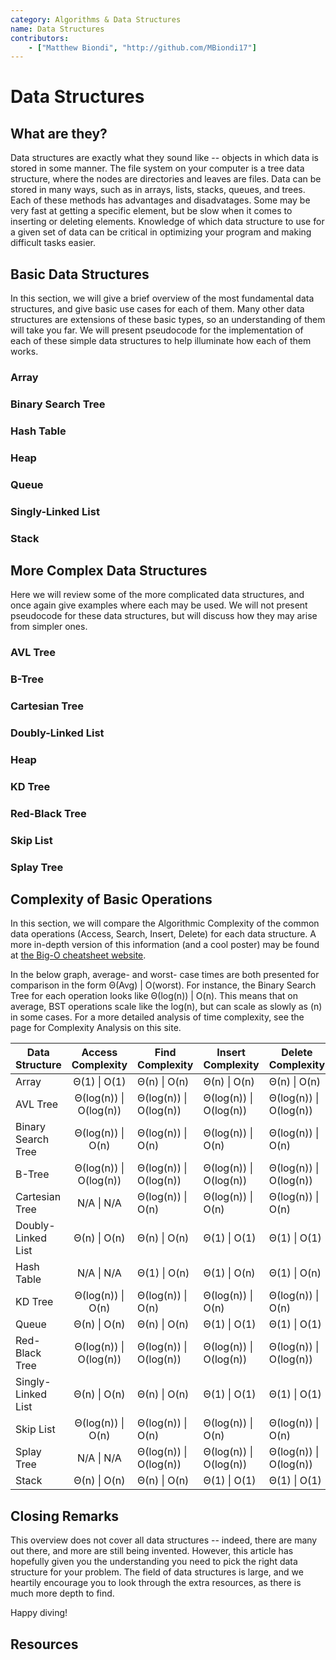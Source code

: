 ```yaml
---
category: Algorithms & Data Structures
name: Data Structures
contributors:
    - ["Matthew Biondi", "http://github.com/MBiondi17"]
---
```


# Data Structures

## What are they?

Data structures are exactly what they sound like -- objects in which data is
stored in some manner. The file system on your computer is a tree data
structure, where the nodes are directories and leaves are files. Data can be
stored in many ways, such as in arrays, lists, stacks, queues, and trees. 
Each of these methods has advantages and disadvatages. Some may be very fast at
getting a specific element, but be slow when it comes to inserting or deleting
elements. Knowledge of which data structure to use for a given set of data can
be critical in optimizing your program and making difficult tasks easier. 

## Basic Data Structures

In this section, we will give a brief overview of the most fundamental data 
structures, and give basic use cases for each of them. Many other data 
structures are extensions of these basic types, so an understanding of them
will take you far. We will present pseudocode for the implementation of each
of these simple data structures to help illuminate how each of them works.

### Array
### Binary Search Tree
### Hash Table
### Heap
### Queue
### Singly-Linked List
### Stack

## More Complex Data Structures

Here we will review some of the more complicated data structures, and once 
again give examples where each may be used. We will not present pseudocode for
these data structures, but will discuss how they may arise from simpler ones.

### AVL Tree
### B-Tree
### Cartesian Tree
### Doubly-Linked List
### Heap
### KD Tree
### Red-Black Tree
### Skip List
### Splay Tree


## Complexity of Basic Operations

In this section, we will compare the Algorithmic Complexity of the common data
operations (Access, Search, Insert, Delete) for each data structure. A more 
in-depth version of this information (and a cool poster) may be found at
[the Big-O cheatsheet website](http://bigocheatsheet.com/). 

In the below graph, average- and worst- case times are both presented for 
comparison in the form Θ(Avg) | O(worst). For instance, the Binary Search
Tree for each operation looks like Θ(log(n)) | O(n). This means that on 
average, BST operations scale like the log(n), but can scale as slowly as (n)
in some cases. For a more detailed analysis of time complexity, see the page
for Complexity Analysis on this site. 

| Data Structure     |   Access Complexity    | Find Complexity        | Insert Complexity      | Delete Complexity      |
|--------------------|:----------------------:|------------------------|------------------------|------------------------|
| Array              |      Θ(1) \| O(1)      |      Θ(n) \| O(n)      |      Θ(n) \| O(n)      |      Θ(n) \| O(n)      |
| AVL Tree           | Θ(log(n)) \| O(log(n)) | Θ(log(n)) \| O(log(n)) | Θ(log(n)) \| O(log(n)) | Θ(log(n)) \| O(log(n)) |
| Binary Search Tree |    Θ(log(n)) \| O(n)   |    Θ(log(n)) \| O(n)   |    Θ(log(n)) \| O(n)   |    Θ(log(n)) \| O(n)   |
| B-Tree             | Θ(log(n)) \| O(log(n)) | Θ(log(n)) \| O(log(n)) | Θ(log(n)) \| O(log(n)) | Θ(log(n)) \| O(log(n)) |
| Cartesian Tree     |       N/A \| N/A       |    Θ(log(n)) \| O(n)   |    Θ(log(n)) \| O(n)   |    Θ(log(n)) \| O(n)   |
| Doubly-Linked List |      Θ(n) \| O(n)      |      Θ(n) \| O(n)      |      Θ(1) \| O(1)      |      Θ(1) \| O(1)      |
| Hash Table         |       N/A \| N/A       |      Θ(1) \| O(n)      |      Θ(1) \| O(n)      |      Θ(1) \| O(n)      |
| KD Tree            |    Θ(log(n)) \| O(n)   |    Θ(log(n)) \| O(n)   |    Θ(log(n)) \| O(n)   |    Θ(log(n)) \| O(n)   |
| Queue              |      Θ(n) \| O(n)      |      Θ(n) \| O(n)      |      Θ(1) \| O(1)      |      Θ(1) \| O(1)      |
| Red-Black Tree     | Θ(log(n)) \| O(log(n)) | Θ(log(n)) \| O(log(n)) | Θ(log(n)) \| O(log(n)) | Θ(log(n)) \| O(log(n)) |
| Singly-Linked List |      Θ(n) \| O(n)      |      Θ(n) \| O(n)      |      Θ(1) \| O(1)      |      Θ(1) \| O(1)      |
| Skip List          |    Θ(log(n)) \| O(n)   |    Θ(log(n)) \| O(n)   |    Θ(log(n)) \| O(n)   |    Θ(log(n)) \| O(n)   |
| Splay Tree         |       N/A \| N/A       | Θ(log(n)) \| O(log(n)) | Θ(log(n)) \| O(log(n)) | Θ(log(n)) \| O(log(n)) |
| Stack              |      Θ(n) \| O(n)      |      Θ(n) \| O(n)      |      Θ(1) \| O(1)      |      Θ(1) \| O(1)      |


## Closing Remarks

This overview does not cover all data structures -- indeed, there are many out
there, and more are still being invented. However, this article has hopefully
given you the understanding you need to pick the right data structure for your
problem. The field of data structures is large, and we heartily encourage you
to look through the extra resources, as there is much more depth to find. 

Happy diving!

## Resources

<!---
## Types of Asymptotic Notation

In the first section of this doc we described how an Asymptotic Notation 
identifies the behavior of an algorithm as the input size changes. Let us 
imagine an algorithm as a function f, n as the input size, and f(n) being 
the running time. So for a given algorithm f, with input size n you get 
some resultant run time f(n). This results in a graph where the Y axis is the 
runtime, X axis is the input size, and plot points are the resultants of the 
amount of time for a given input size.

You can label a function, or algorithm, with an Asymptotic Notation in many 
different ways. Some examples are, you can describe an algorithm by its best 
case, worse case, or equivalent case. The most common is to analyze an 
algorithm by its worst case. You typically don't evaluate by best case because 
those conditions aren't what you're planning for. A very good example of this 
is sorting algorithms; specifically, adding elements to a tree structure. Best 
case for most algorithms could be as low as a single operation. However, in 
most cases, the element you're adding will need to be sorted appropriately 
through the tree, which could mean examining an entire branch. This is the 
worst case, and this is what we plan for.

### Types of functions, limits, and simplification

```
Logarithmic Function - log n
Linear Function - an + b
Quadratic Function - an^2 + bn + c
Polynomial Function - an^z + . . . + an^2 + a*n^1 + a*n^0, where z is some 
constant
Exponential Function - a^n, where a is some constant
```

These are some basic function growth classifications used in various 
notations. The list starts at the slowest growing function (logarithmic, 
fastest execution time) and goes on to the fastest growing (exponential, 
slowest execution time). Notice that as 'n', or the input, increases in each 
of those functions, the result clearly increases much quicker in quadratic, 
polynomial, and exponential, compared to logarithmic and linear.

One extremely important note is that for the notations about to be discussed 
you should do your best to use simplest terms. This means to disregard 
constants, and lower order terms, because as the input size (or n in our f(n) 
example) increases to infinity (mathematical limits), the lower order terms 
and constants are of little to no importance. That being said, if you have 
constants that are 2^9001, or some other ridiculous, unimaginable amount, 
realize that simplifying will skew your notation accuracy.

Since we want simplest form, lets modify our table a bit...

```
Logarithmic - log n
Linear - n
Quadratic - n^2
Polynomial - n^z, where z is some constant
Exponential - a^n, where a is some constant
```

### Big-O
Big-O, commonly written as **O**, is an Asymptotic Notation for the worst 
case, or ceiling of growth for a given function. It provides us with an 
_**asymptotic upper bound**_ for the growth rate of runtime of an algorithm.
Say `f(n)` is your algorithm runtime, and `g(n)` is an arbitrary time 
complexity you are trying to relate to your algorithm. `f(n)` is O(g(n)), if 
for some real constants c (c > 0) and n<sub>0</sub>, `f(n)` <= `c g(n)` for every input size 
n (n > n<sub>0</sub>).

*Example 1*

```
f(n) = 3log n + 100
g(n) = log n
```

Is `f(n)` O(g(n))?
Is `3 log n + 100` O(log n)?
Let's look to the definition of Big-O.

```
3log n + 100 <= c * log n
```

Is there some pair of constants c, n<sub>0</sub> that satisfies this for all n > <sub>0</sub>?

```
3log n + 100 <= 150 * log n, n > 2 (undefined at n = 1)
```

Yes! The definition of Big-O has been met therefore `f(n)` is O(g(n)).

*Example 2*

```
f(n) = 3*n^2
g(n) = n
```

Is `f(n)` O(g(n))?
Is `3 * n^2` O(n)?
Let's look at the definition of Big-O.

```
3 * n^2 <= c * n
```

Is there some pair of constants c, n<sub>0</sub> that satisfies this for all n > <sub>0</sub>?
No, there isn't. `f(n)` is NOT O(g(n)).

### Big-Omega
Big-Omega, commonly written as **Ω**, is an Asymptotic Notation for the best 
case, or a floor growth rate for a given function. It provides us with an 
_**asymptotic lower bound**_ for the growth rate of runtime of an algorithm.

`f(n)` is Ω(g(n)), if for some real constants c (c > 0) and n<sub>0</sub> (n<sub>0</sub> > 0), `f(n)` is >= `c g(n)` 
for every input size n (n > n<sub>0</sub>).

### Note

The asymptotic growth rates provided by big-O and big-omega notation may or 
may not be asymptotically tight. Thus we use small-o and small-omega notation 
to denote bounds that are not asymptotically tight. 

### Small-o
Small-o, commonly written as **o**, is an Asymptotic Notation to denote the 
upper bound (that is not asymptotically tight) on the growth rate of runtime 
of an algorithm.

`f(n)` is o(g(n)), if for all real constants c (c > 0) and n<sub>0</sub> (n<sub>0</sub> > 0), `f(n)` is < `c g(n)` 
for every input size n (n > n<sub>0</sub>).

The definitions of O-notation and o-notation are similar. The main difference 
is that in f(n) = O(g(n)), the bound f(n) <= g(n) holds for _**some**_ 
constant c > 0, but in f(n) = o(g(n)), the bound f(n) < c g(n) holds for 
_**all**_ constants c > 0.

### Small-omega
Small-omega, commonly written as **ω**, is an Asymptotic Notation to denote 
the lower bound (that is not asymptotically tight) on the growth rate of 
runtime of an algorithm.

`f(n)` is ω(g(n)), if for all real constants c (c > 0) and n<sub>0</sub> (n<sub>0</sub> > 0), `f(n)` is > `c g(n)` 
for every input size n (n > n<sub>0</sub>).

The definitions of Ω-notation and ω-notation are similar. The main difference 
is that in f(n) = Ω(g(n)), the bound f(n) >= g(n) holds for _**some**_ 
constant c > 0, but in f(n) = ω(g(n)), the bound f(n) > c g(n) holds for 
_**all**_ constants c > 0.

### Theta
Theta, commonly written as **Θ**, is an Asymptotic Notation to denote the 
_**asymptotically tight bound**_ on the growth rate of runtime of an algorithm. 

`f(n)` is Θ(g(n)), if for some real constants c1, c2 and n<sub>0</sub> (c1 > 0, c2 > 0, n<sub>0</sub> > 0), 
`c1 g(n)` is < `f(n)` is < `c2 g(n)` for every input size n (n > n<sub>0</sub>).

∴ `f(n)` is Θ(g(n)) implies `f(n)` is O(g(n)) as well as `f(n)` is Ω(g(n)).

Feel free to head over to additional resources for examples on this. Big-O 
is the primary notation use for general algorithm time complexity.

### Ending Notes
It's hard to keep this kind of topic short, and you should definitely go 
through the books and online resources listed. They go into much greater depth 
with definitions and examples. More where x='Algorithms & Data Structures' is 
on its way; we'll have a doc up on analyzing actual code examples soon.

## Books

* [Algorithms](http://www.amazon.com/Algorithms-4th-Robert-Sedgewick/dp/032157351X)
* [Algorithm Design](http://www.amazon.com/Algorithm-Design-Foundations-Analysis-Internet/dp/0471383651)

## Online Resources

* [MIT](http://web.mit.edu/16.070/www/lecture/big_o.pdf)
* [KhanAcademy](https://www.khanacademy.org/computing/computer-science/algorithms/asymptotic-notation/a/asymptotic-notation)
* [Big-O Cheatsheet](http://bigocheatsheet.com/) - common structures, operations, and algorithms, ranked by complexity.

--->